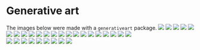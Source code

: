 # Generative art
The images below were made with a `generativeart` package.
![](images/2018-11-17-12-56_seed_2605.png)
![](images/2018-11-17-13-19_seed_469.png)
![](images/2018-11-17-23-57_seed_2500.png)
![](images/2018-11-17-13-02_seed_6662.png)
![](images/2018-11-17-13-20_seed_2638.png)
![](images/2018-11-17-23-57_seed_5870.png)
![](images/2018-11-17-13-10_seed_1893.png)
![](images/2018-11-17-13-20_seed_3403.png)
![](images/2018-11-17-23-59_seed_904.png)
![](images/2018-11-17-13-11_seed_2313.png)
![](images/2018-11-17-13-20_seed_4182.png)
![](images/2018-11-18-00-03_seed_396.png)
![](images/2018-11-17-13-11_seed_2543.png)
![](images/2018-11-17-23-41_seed_4849.png)
![](images/2018-11-18-00-05_seed_2589.png)
![](images/2018-11-17-13-11_seed_6288.png)
![](images/2018-11-17-23-41_seed_5139.png)
![](images/2018-11-18-10-23_seed_1164.png)
![](images/2018-11-17-13-11_seed_7459.png)
![](images/2018-11-17-23-41_seed_6208.png)
![](images/2018-11-18-10-53_seed_2362.png)
![](images/2018-11-17-13-13_seed_8032.png)  
![](images/2018-11-17-23-41_seed_8951.png)
![](images/2018-11-18-11-09_seed_3257.png)
![](images/2018-11-17-13-18_seed_3255.png)
![](images/2018-11-17-23-42_seed_2096.png)
![](images/2018-11-19-08-17_seed_5223.png)
![](images/2018-11-17-13-18_seed_7423.png)
![](images/2018-11-17-23-52_seed_3605.png)
![](images/2018-11-17-13-18_seed_9228.png)
![](images/2018-11-17-23-52_seed_6564.png)
